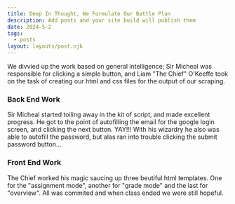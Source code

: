 ```yaml
---
title: Deep In Thought, We Formulate Our Battle Plan
description: Add posts and your site build will publish them
date: 2024-5-2
tags:
  - posts
layout: layouts/post.njk
---
```


We divvied up the work based on general intelligence; Sir Micheal was responsible for clicking a simple button, and Liam "The Chief" O'Keeffe took on the task of creating our html and css files for the output of our scraping. 

### Back End Work

Sir Micheal started toiling away in the kit of script, and made excellent progress. He got to the point of autofilling the email for the google login screen, and clicking the next button. YAY!!! With his wizardry he also was able to autofill the password, but alas ran into trouble clicking the submit password button...

### Front End Work

The Chief worked his magic saucing up three beutiful html templates. One for the "assignment mode", another for "grade mode" and the last for "overview". All was commited and when class ended we were still hopeful.